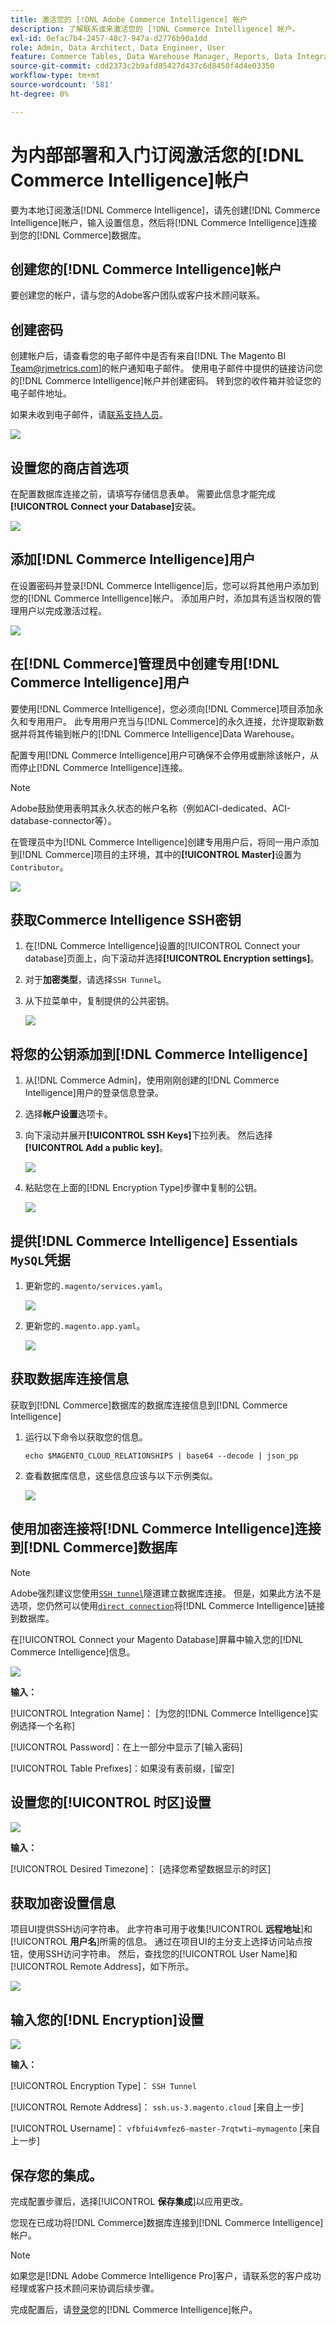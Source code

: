 ```yaml
---
title: 激活您的 [!DNL Adobe Commerce Intelligence] 帐户
description: 了解联系谁来激活您的 [!DNL Commerce Intelligence] 帐户。
exl-id: 0efac7b4-2457-48c7-947a-d2776b90a1dd
role: Admin, Data Architect, Data Engineer, User
feature: Commerce Tables, Data Warehouse Manager, Reports, Data Integration
source-git-commit: cdd2373c2b9afd85427d437c6d8450f4d4e03350
workflow-type: tm+mt
source-wordcount: '581'
ht-degree: 0%

---
```


# 为内部部署和入门订阅激活您的[!DNL Commerce Intelligence]帐户

要为本地订阅激活[!DNL Commerce Intelligence]，请先创建[!DNL Commerce Intelligence]帐户，输入设置信息，然后将[!DNL Commerce Intelligence]连接到您的[!DNL Commerce]数据库。<!-- For information about activation in `Cloud Starter` projects, see [Activating your [!DNL Commerce Intelligence] Account for `Cloud Starter` Subscriptions](../getting-started/cloud-activation.md).-->

## 创建您的[!DNL Commerce Intelligence]帐户

要创建您的帐户，请与您的Adobe客户团队或客户技术顾问联系。

## 创建密码

创建帐户后，请查看您的电子邮件中是否有来自[!DNL The Magento BI Team@rjmetrics.com]的帐户通知电子邮件。 使用电子邮件中提供的链接访问您的[!DNL Commerce Intelligence]帐户并创建密码。 转到您的收件箱并验证您的电子邮件地址。

如果未收到电子邮件，请[联系支持人员](https://experienceleague.adobe.com/docs/commerce-knowledge-base/kb/troubleshooting/miscellaneous/mbi-service-policies.html?lang=en)。

![](../assets/create-account-4.png)

## 设置您的商店首选项

在配置数据库连接之前，请填写存储信息表单。 需要此信息才能完成&#x200B;**[!UICONTROL Connect your Database]**&#x200B;安装。

![](../assets/create-account-6.png)

## 添加[!DNL Commerce Intelligence]用户

在设置密码并登录[!DNL Commerce Intelligence]后，您可以将其他用户添加到您的[!DNL Commerce Intelligence]帐户。 添加用户时，添加具有适当权限的管理用户以完成激活过程。

![](../assets/create-account-5.png)

## 在[!DNL Commerce]管理员中创建专用[!DNL Commerce Intelligence]用户

要使用[!DNL Commerce Intelligence]，您必须向[!DNL Commerce]项目添加永久和专用用户。 此专用用户充当与[!DNL Commerce]的永久连接，允许提取新数据并将其传输到帐户的[!DNL Commerce Intelligence]Data Warehouse。

配置专用[!DNL Commerce Intelligence]用户可确保不会停用或删除该帐户，从而停止[!DNL Commerce Intelligence]连接。


>[!NOTE]
>
>Adobe鼓励使用表明其永久状态的帐户名称（例如ACI-dedicated、ACI-database-connector等）。

在管理员中为[!DNL Commerce Intelligence]创建专用用户后，将同一用户添加到[!DNL Commerce]项目的主环境，其中的&#x200B;**[!UICONTROL Master]**&#x200B;设置为`Contributor`。

![](../assets/commerce-add-user-settings.png)

## 获取Commerce Intelligence SSH密钥

1. 在[!DNL Commerce Intelligence]设置的[!UICONTROL Connect your database]页面上，向下滚动并选择&#x200B;**[!UICONTROL Encryption settings]**。

1. 对于&#x200B;**加密类型**，请选择`SSH Tunnel`。

1. 从下拉菜单中，复制提供的公共密钥。

   ![](../assets/encryption-setting-new-account.png)

## 将您的公钥添加到[!DNL Commerce Intelligence]

1. 从[!DNL Commerce Admin]，使用刚刚创建的[!DNL Commerce Intelligence]用户的登录信息登录。

1. 选择&#x200B;**帐户设置**&#x200B;选项卡。

1. 向下滚动并展开&#x200B;**[!UICONTROL SSH Keys]**&#x200B;下拉列表。 然后选择&#x200B;**[!UICONTROL Add a public key]**。

   ![](../assets/add-public-key.png)

1. 粘贴您在上面的[!DNL Encryption Type]步骤中复制的公钥。

   ![](../assets/paste-public-key.png)

## 提供[!DNL Commerce Intelligence] Essentials `MySQL`凭据

1. 更新您的`.magento/services.yaml`。

   ![](../assets/update-magento-services-yaml.png)

1. 更新您的`.magento.app.yaml`。

   ![](../assets/magento-app-yaml-relationships.png)

## 获取数据库连接信息

获取到[!DNL Commerce]数据库的数据库连接信息到[!DNL Commerce Intelligence]

1. 运行以下命令以获取您的信息。

   `echo $MAGENTO_CLOUD_RELATIONSHIPS | base64 --decode | json_pp`

1. 查看数据库信息，这些信息应该与以下示例类似。

   ![](../assets/example-database-information.png)

## 使用加密连接将[!DNL Commerce Intelligence]连接到[!DNL Commerce]数据库

>[!NOTE]
>
>Adobe强烈建议您使用[`SSH tunnel`](../data-analyst/importing-data/integrations/mysql-via-ssh-tunnel.md)隧道建立数据库连接。 但是，如果此方法不是选项，您仍然可以使用[`direct connection`](../data-analyst/importing-data/integrations/mysql-via-a-direct-connection.md)将[!DNL Commerce Intelligence]链接到数据库。

在[!UICONTROL Connect your Magento Database]屏幕中输入您的[!DNL Commerce Intelligence]信息。

![](../assets/connect-magento-db.png)

**输入：**

[!UICONTROL Integration Name]： [为您的[!DNL Commerce Intelligence]实例选择一个名称]

[!UICONTROL Host]: `mbi.internal`

[!UICONTROL Port]: `3306`

[!UICONTROL 用户名]: `mbi`

[!UICONTROL Password]：在上一部分中显示了[输入密码]

[!UICONTROL Database Name]: `main`

[!UICONTROL Table Prefixes]：如果没有表前缀，[留空]

## 设置您的&#x200B;[!UICONTROL **时区**]&#x200B;设置

![](../assets/time-zone-settings.png)

**输入：**

[!UICONTROL Database Timezone]: `UTC`

[!UICONTROL Desired Timezone]： [选择您希望数据显示的时区]

## 获取加密设置信息

项目UI提供SSH访问字符串。 此字符串可用于收集&#x200B;[!UICONTROL **远程地址**]&#x200B;和&#x200B;[!UICONTROL **用户名**]&#x200B;所需的信息。 通过在项目UI的主分支上选择访问站点按钮，使用SSH访问字符串。 然后，查找您的[!UICONTROL User Name]和[!UICONTROL Remote Address]，如下所示。

![](../assets/master-branch-settings.png)

## 输入您的[!DNL Encryption]设置

![](../assets/encryption-settings-2.png)

**输入：**

[!UICONTROL Encryption Type]： `SSH Tunnel`

[!UICONTROL Remote Address]： `ssh.us-3.magento.cloud` [来自上一步]

[!UICONTROL Username]： `vfbfui4vmfez6-master-7rqtwti—mymagento` [来自上一步]

[!UICONTROL Port]: `22`

## 保存您的集成。

完成配置步骤后，选择&#x200B;[!UICONTROL **保存集成**]&#x200B;以应用更改。

您现在已成功将[!DNL Commerce]数据库连接到[!DNL Commerce Intelligence]帐户。

>[!NOTE]
>
>如果您是[!DNL Adobe Commerce Intelligence Pro]客户，请联系您的客户成功经理或客户技术顾问来协调后续步骤。

完成配置后，请[登录](../getting-started/sign-in.md)您的[!DNL Commerce Intelligence]帐户。

<!---# Activate your [!DNL Commerce Intelligence] Account 

To activate [!DNL Commerce Intelligence] for on-premise or `Cloud Pro` subscriptions, [contact support](https://experienceleague.adobe.com/docs/commerce-knowledge-base/kb/troubleshooting/miscellaneous/mbi-service-policies.html).

>[!NOTE]
>
>Adobe no longer supports new `Cloud Starter` subscriptions.--->
